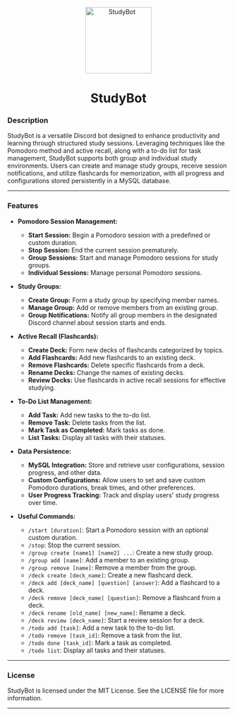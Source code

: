 <p align="center">
  <img src="https://i.imgur.com/UhncxoT.png" alt="StudyBot" width="150"/>
  <h1 align = "center">StudyBot</h1>
</p>

### Description
StudyBot is a versatile Discord bot designed to enhance productivity and learning through structured study sessions. Leveraging techniques like the Pomodoro method and active recall, along with a to-do list for task management, StudyBot supports both group and individual study environments. Users can create and manage study groups, receive session notifications, and utilize flashcards for memorization, with all progress and configurations stored persistently in a MySQL database.

---
### Features

- **Pomodoro Session Management:**
  - **Start Session:** Begin a Pomodoro session with a predefined or custom duration.
  - **Stop Session:** End the current session prematurely.
  - **Group Sessions:** Start and manage Pomodoro sessions for study groups.
  - **Individual Sessions:** Manage personal Pomodoro sessions.

- **Study Groups:**
  - **Create Group:** Form a study group by specifying member names.
  - **Manage Group:** Add or remove members from an existing group.
  - **Group Notifications:** Notify all group members in the designated Discord channel about session starts and ends.

- **Active Recall (Flashcards):**
  - **Create Deck:** Form new decks of flashcards categorized by topics.
  - **Add Flashcards:** Add new flashcards to an existing deck.
  - **Remove Flashcards:** Delete specific flashcards from a deck.
  - **Rename Decks:** Change the names of existing decks.
  - **Review Decks:** Use flashcards in active recall sessions for effective studying.

- **To-Do List Management:**
  - **Add Task:** Add new tasks to the to-do list.
  - **Remove Task:** Delete tasks from the list.
  - **Mark Task as Completed:** Mark tasks as done.
  - **List Tasks:** Display all tasks with their statuses.

- **Data Persistence:**
  - **MySQL Integration:** Store and retrieve user configurations, session progress, and other data.
  - **Custom Configurations:** Allow users to set and save custom Pomodoro durations, break times, and other preferences.
  - **User Progress Tracking:** Track and display users' study progress over time.

- **Useful Commands:**
  - `/start [duration]`: Start a Pomodoro session with an optional custom duration.
  - `/stop`: Stop the current session.
  - `/group create [name1] [name2] ...`: Create a new study group.
  - `/group add [name]`: Add a member to an existing group.
  - `/group remove [name]`: Remove a member from the group.
  - `/deck create [deck_name]`: Create a new flashcard deck.
  - `/deck add [deck_name] [question] [answer]`: Add a flashcard to a deck.
  - `/deck remove [deck_name] [question]`: Remove a flashcard from a deck.
  - `/deck rename [old_name] [new_name]`: Rename a deck.
  - `/deck review [deck_name]`: Start a review session for a deck.
  - `/todo add [task]`: Add a new task to the to-do list.
  - `/todo remove [task_id]`: Remove a task from the list.
  - `/todo done [task_id]`: Mark a task as completed.
  - `/todo list`: Display all tasks and their statuses.
---
### License

StudyBot is licensed under the MIT License. See the LICENSE file for more information.

---
